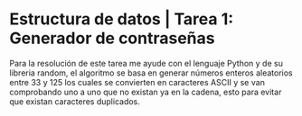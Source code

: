 #  Estructura de datos | Tarea 1: Generador de contraseñas

Para la resolución de este tarea me ayude con el lenguaje Python y de su libreria random, el algoritmo se basa en generar números enteros aleatorios entre 33 y 125 los cuales se convierten en caracteres ASCII y se van comprobando uno a uno que no existan ya en la cadena, esto para evitar que existan caracteres duplicados.
